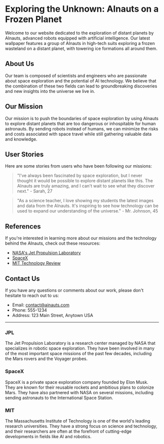 <!--
Write me content for website with wallpaper which alt text is:

"A group of AInauts in high-tech suits exploring a frozen wasteland on a distant planet, with towering ice formations all around them."

The name/title of the page should not be 1:1 copy of the alt text but rather a real content of the website which is using this wallpaper.

- Use markdown format 
- Start with the heading
- The content should look like a real website 
- Include real sections like references, contact, user stories, etc. use things relevant to the page purpose.
- Feel free to use structure like headings, bullets, numbering, blockquotes, paragraphs, horizontal lines, etc.
- You can use formatting like bold or _italic_
- You can include UTF-8 emojis
- Links should be only #hash anchors (and you can refer to the document itself)
- Do not include images
-->

<!--font:Montserrat-->

# Exploring the Unknown: AInauts on a Frozen Planet

Welcome to our website dedicated to the exploration of distant planets by AInauts, advanced robots equipped with artificial intelligence. Our latest wallpaper features a group of AInauts in high-tech suits exploring a frozen wasteland on a distant planet, with towering ice formations all around them.

## About Us

Our team is composed of scientists and engineers who are passionate about space exploration and the potential of AI technology. We believe that the combination of these two fields can lead to groundbreaking discoveries and new insights into the universe we live in.

## Our Mission

Our mission is to push the boundaries of space exploration by using AInauts to explore distant planets that are too dangerous or inhospitable for human astronauts. By sending robots instead of humans, we can minimize the risks and costs associated with space travel while still gathering valuable data and knowledge.

## User Stories

Here are some stories from users who have been following our missions:

> "I've always been fascinated by space exploration, but I never thought it would be possible to explore distant planets like this. The AInauts are truly amazing, and I can't wait to see what they discover next." - Sarah, 27

> "As a science teacher, I love showing my students the latest images and data from the AInauts. It's inspiring to see how technology can be used to expand our understanding of the universe." - Mr. Johnson, 45

## References

If you're interested in learning more about our missions and the technology behind the AInauts, check out these resources:

- [NASA's Jet Propulsion Laboratory](#jpl)
- [SpaceX](#spacex)
- [MIT Technology Review](#mit)

## Contact Us

If you have any questions or comments about our work, please don't hesitate to reach out to us:

- Email: [contact@ainauts.com](mailto:contact@ainauts.com)
- Phone: 555-1234
- Address: 123 Main Street, Anytown USA

---

### JPL

The Jet Propulsion Laboratory is a research center managed by NASA that specializes in robotic space exploration. They have been involved in many of the most important space missions of the past few decades, including the Mars rovers and the Voyager probes.

### SpaceX

SpaceX is a private space exploration company founded by Elon Musk. They are known for their reusable rockets and ambitious plans to colonize Mars. They have also partnered with NASA on several missions, including sending astronauts to the International Space Station.

### MIT

The Massachusetts Institute of Technology is one of the world's leading research universities. They have a strong focus on science and technology, and their researchers are often at the forefront of cutting-edge developments in fields like AI and robotics.
